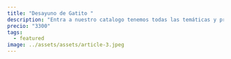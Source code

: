 ```yaml
---
title: "Desayuno de Gatito "
description: "Entra a nuestro catalogo tenemos todas las temáticas y precios "
precio: "3300"
tags:
  - featured
image: ../assets/assets/article-3.jpeg
---
```

